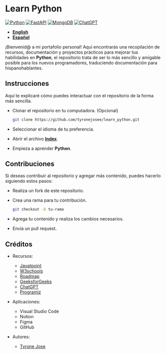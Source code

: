 # Learn Python

[![Python](https://img.shields.io/badge/Python-3.10+-yellow?style=for-the-badge&logo=python&logoColor=white&labelColor=101010)](https://python.org)
[![FastAPI](https://img.shields.io/badge/FastAPI-0.88.0+-00a393?style=for-the-badge&logo=fastapi&logoColor=white&labelColor=101010)](https://fastapi.tiangolo.com)
[![MongoDB](https://img.shields.io/badge/MongoDB-6.0+-00684A?style=for-the-badge&logo=mongodb&logoColor=white&labelColor=101010)](https://www.mongodb.com)
[![ChatGPT](https://img.shields.io/badge/ChatGPT-GPT--4-7CF178?style=for-the-badge&logo=openai&logoColor=white&labelColor=101010)](https://platform.openai.com)

- **[English](../README.MD)**
- **[Español](main.md)**

¡Bienvenid@ a mi portafolio personal! Aquí encontrarás una recopilación de recursos, documentación y proyectos prácticos para mejorar tus habilidades en **Python**, el repositorio trata de ser lo más sencillo y amigable posible para los nuevos programadores, traduciendo documentación para hispanohablantes.

## Instrucciones

Aquí te explicaré cómo puedes interactuar con el repositorio de la forma más sencilla.

- Clonar el repositorio en tu computadora. (Opcional)

   ```bash
   git clone https://github.com/tyronejosee/learn_python.git
   ```

- Seleccionar el idioma de tu preferencia.

- Abrir el archivo **[Index](espanol/index.md)**.

- Empieza a aprender **Python**.

## Contribuciones

Si deseas contribuir al repositorio y agregar más contenido, puedes hacerlo siguiendo estos pasos:

- Realiza un fork de este repositorio.

- Crea una rama para tu contribución.

    ```bash
    git checkout -b tu-rama
    ```

- Agrega tu contenido y realiza los cambios necesarios.

- Envía un pull request.

## Créditos

- Recursos:

  - [Javatpoint](https://www.javatpoint.com/)
  - [W3schools](https://www.w3schools.com/)
  - [Roadmap](https://roadmap.sh/)
  - [GeeksforGeeks](https://www.geeksforgeeks.org/)
  - [ChatGPT](http://chat.openai.com/)
  - [Programiz](https://www.programiz.com/)

- Aplicaciones:
  - Visual Studio Code
  - Notion
  - Figma
  - GitHub

- Autores:

  - [Tyrone Jose](https://github.com/tyronejosee)
